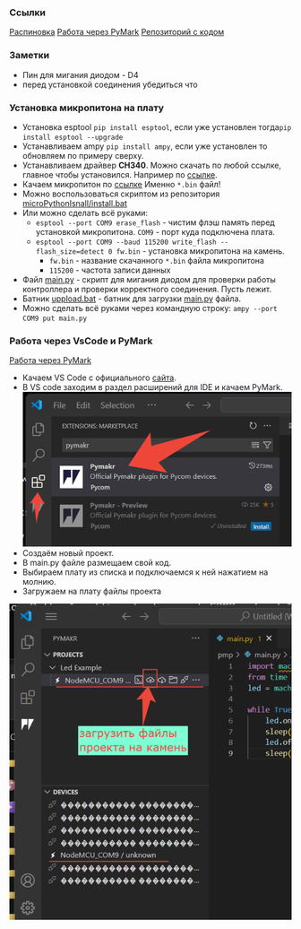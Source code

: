 ### Ссылки
[Распиновка](https://randomnerdtutorials.com/esp8266-pinout-reference-gpios/)
[Работа через PyMark](https://www.youtube.com/watch?v=YOeV14SESls&ab_channel=DonskyTech)
[Репозиторий с кодом](https://github.com/RomanVoran/microproc)

### Заметки
- Пин для мигания диодом - D4
- перед установкой соединения убедиться что

### Установка микропитона на плату

- Установка esptool
	`pip install esptool`, если уже установлен тогда`pip install esptool --upgrade`
- Устанавливаем ampy
	`pip install ampy`, если уже установлен то обновляем по примеру сверху.
- Устанавливаем драйвер **CH340**. Можно скачать по любой ссылке, главное чтобы установился. Например по [ссылке](https://wiki.amperka.ru/_media/articles:driver-ch340:ch340ser-windows.zip).
- Качаем микропитон по [ссылке](https://micropython.org/download/ESP8266_GENERIC/)
	Именно `*.bin` файл!
- Можно воспользоваться скриптом из репозитория [microPythonIsnall/install.bat](https://github.com/RomanVoran/microproc/blob/main/microPythonIsnall/install.bat)
- Или можно сделать всё руками:
	- `esptool --port COM9 erase_flash` - чистим флэш память перед установкой микропитона. `COM9` - порт куда подключена плата.
	- `esptool --port COM9 --baud 115200 write_flash --flash_size=detect 0 fw.bin` - установка микропитона на камень. 
		- `fw.bin` - название скачанного  `*.bin` файла микропитона
		- `115200` - частота записи данных
- Файл [main.py](https://github.com/RomanVoran/microproc/blob/main/microPythonIsnall/main.py) - скрипт для мигания диодом для проверки работы контроллера и проверки корректного соединения. Пусть лежит.
- Батник [uppload.bat](https://github.com/RomanVoran/microproc/blob/main/microPythonIsnall/upload.bat) - батник для загрузки [main.py](https://github.com/RomanVoran/microproc/blob/main/microPythonIsnall/main.py) файла. 
- Можно сделать всё руками через командную строку: `ampy --port COM9 put main.py`

### Работа через VsCode и PyMark
[Работа через PyMark](https://www.youtube.com/watch?v=YOeV14SESls&ab_channel=DonskyTech)
- Качаем VS Code с официального [сайта](https://code.visualstudio.com/download).
- В VS code заходим в раздел расширений для IDE и качаем PyMark.
	![](/docs/Pasted%20image%2020241208235701.png)
- Создаём новый проект.
- В main.py файле размещаем свой код.
- Выбираем плату из списка и подключаемся к ней нажатием на молнию.
- Загружаем на плату файлы проекта

  
![](/docs/Pasted%20image%2020241209000451.png)
